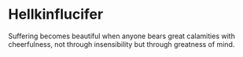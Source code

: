 # Hellkinflucifer
Suffering becomes beautiful when anyone bears great calamities with cheerfulness, not through insensibility but through greatness of mind.
